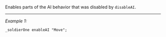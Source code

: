 Enables parts of the AI behavior that was disabled by `disableAI`.


---
*Example 1:*
```sqf
_soldierOne enableAI "Move";
```